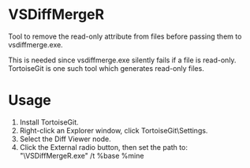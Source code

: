 VSDiffMergeR
============
Tool to remove the read-only attribute from files before passing them to
vsdiffmerge.exe.

This is needed since vsdiffmerge.exe silently fails if a file is read-only.
TortoiseGit is one such tool which generates read-only files.

Usage
============
1. Install TortoiseGit.
2. Right-click an Explorer window, click TortoiseGit\Settings.
3. Select the Diff Viewer node.
4. Click the External radio button, then set the path to:
   "<path>\VSDiffMergeR.exe" /t %base %mine
